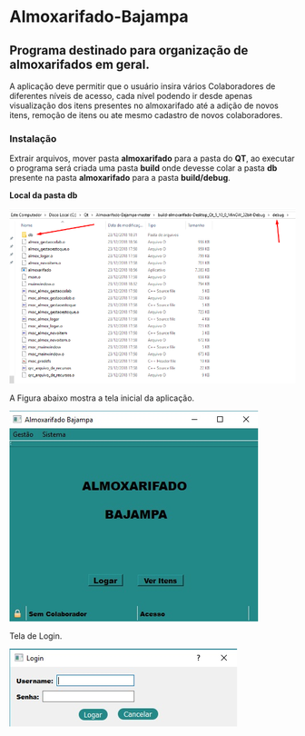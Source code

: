 # Almoxarifado-Bajampa
## Programa destinado para organização de almoxarifados em geral.
A aplicação deve permitir que o usuário insira vários Colaboradores de diferentes níveis de acesso, cada nível podendo ir desde apenas visualização dos itens presentes no almoxarifado até a adição de novos itens, remoção de itens ou ate mesmo cadastro de novos colaboradores.

### Instalação

Extrair arquivos, mover pasta **almoxarifado** para a pasta do **QT**, ao executar o programa será criada uma pasta **build** onde devesse colar a pasta **db** presente na pasta **almoxarifado** para a pasta **build/debug**.

**Local da pasta db**

![](imgs/instalacao_3.png)


A Figura abaixo mostra a tela inicial da aplicação.

![](imgs/tela_inicial.png)

Tela de Login.

![](imgs/tela_login.png)
